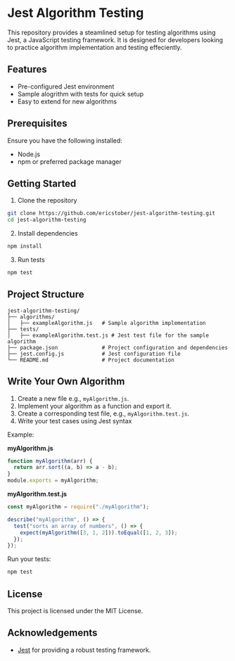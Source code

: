 # Jest Algorithm Testing

This repository provides a steamlined setup for testing algorithms using Jest, a JavaScript testing framework. It is designed for developers looking to practice algorithm implementation and testing effeciently.

## Features

- Pre-configured Jest environment
- Sample alogrithm with tests for quick setup
- Easy to extend for new algorithms

## Prerequisites

Ensure you have the following installed:

- Node.js
- npm or preferred package manager

## Getting Started

1. Clone the repository

```bash
git clone https://github.com/ericstober/jest-algorithm-testing.git
cd jest-algorithm-testing
```

2. Install dependencies

```bash
npm install
```

3. Run tests

```bash
npm test
```

## Project Structure

```
jest-algorithm-testing/
├── algorithms/
│   ├── exampleAlgorithm.js   # Sample algorithm implementation
├── tests/
│   ├── exampleAlgorithm.test.js # Jest test file for the sample algorithm
├── package.json              # Project configuration and dependencies
├── jest.config.js            # Jest configuration file
└── README.md                 # Project documentation
```

## Write Your Own Algorithm

1. Create a new file e.g., `myAlgorithm.js`.
2. Implement your algorithm as a function and export it.
3. Create a corresponding test file, e.g., `myAlgorithm.test.js`.
4. Write your test cases using Jest syntax

Example:

**myAlgorithm.js**

```js
function myAlgorithm(arr) {
  return arr.sort((a, b) => a - b);
}
module.exports = myAlgorithm;
```

**myAlgorithm.test.js**

```js
const myAlgorithm = require("./myAlgorithm");

describe("myAlgorithm", () => {
  test("sorts an array of numbers", () => {
    expect(myAlgorithm([3, 1, 2])).toEqual([1, 2, 3]);
  });
});
```

Run your tests:

```bash
npm test
```

## License

This project is licensed under the MIT License.

## Acknowledgements

- [Jest](https://jestjs.io/) for providing a robust testing framework.
